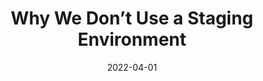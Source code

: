 ---
date: 2022-04-01
publisher: squeakyai
tags:
  - staging
  - testing
target_url: https://squeaky.ai/blog/development/why-we-dont-use-a-staging-environment
title: Why We Don’t Use a Staging Environment
---